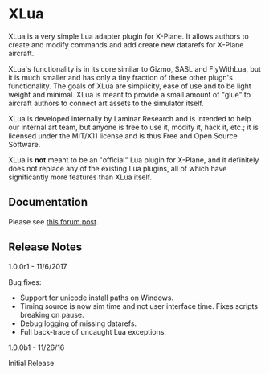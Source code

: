 # XLua

XLua is a very simple Lua adapter plugin for X-Plane. It allows authors to create and modify commands and add create new datarefs for X-Plane aircraft.

XLua's functionality is in its core similar to Gizmo, SASL and FlyWithLua, but it is much smaller and has only a tiny fraction of these other plugn's functionality. The goals of XLua are simplicity, ease of use and to be light weight and minimal. XLua is meant to provide a small amount of "glue" to aircraft authors to connect art assets to the simulator itself.

XLua is developed internally by Laminar Research and is intended to help our internal art team, but anyone is free to use it, modify it, hack it, etc.; it is licensed under the MIT/X11 license and is thus Free and Open Source Software.

XLua is **not** meant to be an "official" Lua plugin for X-Plane, and it definitely does not replace any of the existing Lua plugins, all of which have significantly more features than XLua itself.

## Documentation

Please see [this forum post](https://forums.x-plane.org/index.php?/forums/topic/154351-xlua-scripting/&tab=comments#comment-1460039).


## Release Notes

1.0.0r1 - 11/6/2017

Bug fixes:
 * Support for unicode install paths on Windows.
 * Timing source is now sim time and not user interface time. Fixes scripts breaking on pause.
 * Debug logging of missing datarefs.
 * Full back-trace of uncaught Lua exceptions.

1.0.0b1 - 11/26/16

Initial Release
